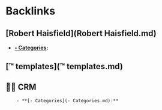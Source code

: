 
# Backlinks
## [Robert Haisfield](Robert Haisfield.md)
- **[- Categories](- Categories.md):**

## [™ templates](™ templates.md)

## 👯‍♀️ CRM
        - **[- Categories](- Categories.md):**

